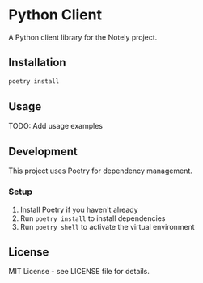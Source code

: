 # Python Client

A Python client library for the Notely project.

## Installation

```bash
poetry install
```

## Usage

TODO: Add usage examples

## Development

This project uses Poetry for dependency management.

### Setup

1. Install Poetry if you haven't already
2. Run `poetry install` to install dependencies
3. Run `poetry shell` to activate the virtual environment

## License

MIT License - see LICENSE file for details.